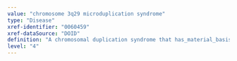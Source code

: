 ```yaml
---
value: "chromosome 3q29 microduplication syndrome"
type: "Disease"
xref-identifier: "0060459"
xref-dataSource: "DOID"
definition: "A chromosomal duplication syndrome that has_material_basis_in duplication of the chromosome 3q29 region."
level: "4"
---
```

